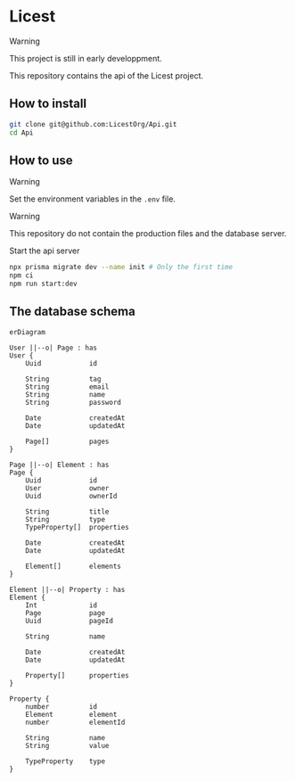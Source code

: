 # Licest

> [!WARNING]
> This project is still in early developpment.

This repository contains the api of the Licest project.

## How to install
```bash
git clone git@github.com:LicestOrg/Api.git
cd Api
```

## How to use

> [!WARNING]
> Set the environment variables in the `.env` file.

> [!WARNING]
> This repository do not contain the production files and the database server.

Start the api server
```bash
npx prisma migrate dev --name init # Only the first time
npm ci
npm run start:dev
```

## The database schema

```mermaid
erDiagram

User ||--o| Page : has
User {
    Uuid            id

    String          tag
    String          email
    String          name
    String          password

    Date            createdAt
    Date            updatedAt

    Page[]          pages
}

Page ||--o| Element : has
Page {
    Uuid            id
    User            owner
    Uuid            ownerId

    String          title
    String          type
    TypeProperty[]  properties

    Date            createdAt
    Date            updatedAt

    Element[]       elements
}

Element ||--o| Property : has
Element {
    Int             id
    Page            page
    Uuid            pageId

    String          name

    Date            createdAt
    Date            updatedAt

    Property[]      properties
}

Property {
    number          id
    Element         element
    number          elementId

    String          name
    String          value

    TypeProperty    type
}
```

